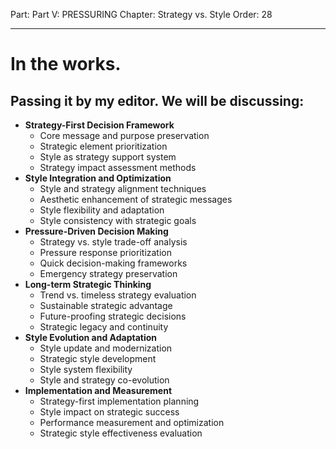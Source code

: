 Part: Part V: PRESSURING
Chapter: Strategy vs. Style
Order: 28

---

# In the works.

## Passing it by my editor. We will be discussing:

- **Strategy-First Decision Framework**
  - Core message and purpose preservation
  - Strategic element prioritization
  - Style as strategy support system
  - Strategy impact assessment methods
- **Style Integration and Optimization**
  - Style and strategy alignment techniques
  - Aesthetic enhancement of strategic messages
  - Style flexibility and adaptation
  - Style consistency with strategic goals
- **Pressure-Driven Decision Making**
  - Strategy vs. style trade-off analysis
  - Pressure response prioritization
  - Quick decision-making frameworks
  - Emergency strategy preservation
- **Long-term Strategic Thinking**
  - Trend vs. timeless strategy evaluation
  - Sustainable strategic advantage
  - Future-proofing strategic decisions
  - Strategic legacy and continuity
- **Style Evolution and Adaptation**
  - Style update and modernization
  - Strategic style development
  - Style system flexibility
  - Style and strategy co-evolution
- **Implementation and Measurement**
  - Strategy-first implementation planning
  - Style impact on strategic success
  - Performance measurement and optimization
  - Strategic style effectiveness evaluation

<div style="height: 120px;"></div>
